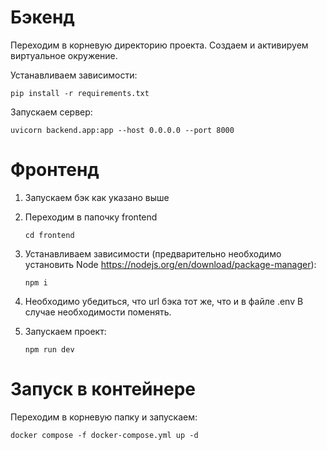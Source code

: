# Бэкенд

Переходим в корневую директорию проекта. Создаем и активируем виртуальное окружение.

Устанавливаем зависимости:

`pip install -r requirements.txt`

Запускаем сервер:

`uvicorn backend.app:app --host 0.0.0.0 --port 8000`


# Фронтенд

1. Запускаем бэк как указано выше
2. Переходим в папочку frontend 

   `cd frontend`

3. Устанавливаем зависимости (предварительно необходимо установить Node https://nodejs.org/en/download/package-manager):

   `npm i`

4. Необходимо убедиться, что url бэка тот же, что и в файле .env
   В случае необходимости поменять.

5. Запускаем проект:

   `npm run dev`

# Запуск в контейнере

Переходим в корневую папку и запускаем:

   `docker compose -f docker-compose.yml up -d`